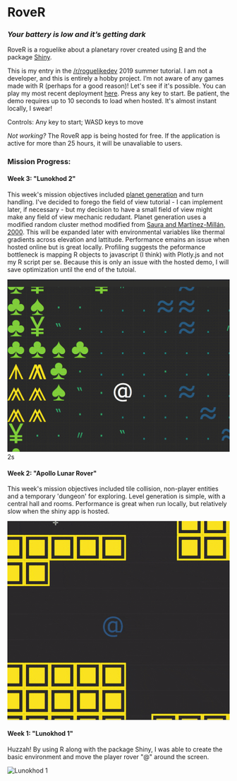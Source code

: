 # RoveR

### <i> Your battery is low and it’s getting dark </i>

RoveR is a roguelike about a planetary rover created using [R](https://en.wikipedia.org/wiki/R_(programming_language)) and the package [Shiny](https://shiny.rstudio.com/). 

This is my entry in the [/r/roguelikedev](https://www.reddit.com/r/roguelikedev/) 2019 summer tutorial. I am not a developer, and this is entirely a hobby project. I’m not aware of any games made with R (perhaps for a good reason)! Let's see if it's possible. You can play my most recent deployment [here](https://foxfields.shinyapps.io/rover/). Press any key to start. Be patient, the demo requires up to 10 seconds to load when hosted. It's almost instant locally, I swear!

Controls: Any key to start; WASD keys to move

<i> Not working?</i> The RoveR app is being hosted for free. If the application is active for more than 25 hours, it will be unavaliable to users. 

### Mission Progress: 

#### Week 3: "Lunokhod 2"

This week's mission objectives included [planet generation](/preview/lunokhod_map_2.gif) and turn handling. I've decided to forego the field of view tutorial - I can implement later, if necessary - but my decision to have a small field of view might make any field of view mechanic redudant. Planet generation uses a modified random cluster method modified from [Saura and Martínez-Millán, 2000](https://link.springer.com/article/10.1023/A:1008107902848). This will be expanded later with environmental variables like thermal gradients across elevation and lattitude. Performance emains an issue when hosted online but is great locally. Profiling suggests the peformance bottleneck is mapping R objects to javascript (I think) with Plotly.js and not my R script per se. Because this is only an issue with the hosted demo, I will save optimization until the end of the tutoial.

![Lunokhod_2](/preview/lunokhod_2.gif)
2s
#### Week 2: "Apollo Lunar Rover"

This week's mission objectives included tile collision, non-player entities and a temporary 'dungeon' for exploring. Level generation is simple, with a central hall and rooms. Performance is great when run locally, but relatively slow when the shiny app is hosted.

![Apollo Lunear Rover](/preview/apollo_lunar_rover.gif)

#### Week 1: "Lunokhod 1"

Huzzah! By using R along with the package Shiny, I was able to create the basic environment and move the player rover "@" around the screen. 

![Lunokhod 1](/preview/lunokhod_1.gif)
